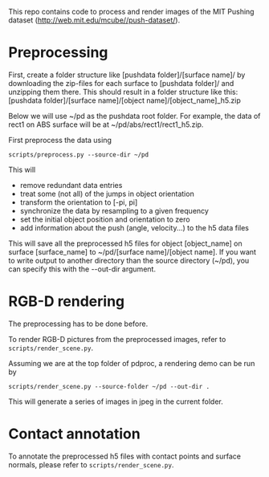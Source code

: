 This repo contains code to process and render images of the MIT Pushing dataset (http://web.mit.edu/mcube//push-dataset/).

Preprocessing
=======
First, create a folder structure like [pushdata folder]/[surface name]/ by 
downloading the zip-files for each surface to [pushdata folder]/ and unzipping 
them there. This should result in a folder structure like this:
[pushdata folder]/[surface name]/[object name]/[object_name]_h5.zip

Below we will use \~/pd as the pushdata root folder.
For example, the data of rect1 on ABS surface will be at \~/pd/abs/rect1/rect1_h5.zip.

First preprocess the data using 
```
scripts/preprocess.py --source-dir ~/pd
```
This will
  * remove redundant data entries 
  * treat some (not all) of the jumps in object orientation
  * transform the orientation to [-pi, pi]
  * synchronize the data by resampling to a given frequency
  * set the initial object position and orientation to zero
  * add information about the push (angle, velocity...) to the h5 data files

This will save all the preprocessed h5 files for object [object_name] on 
surface [surface_name] to \~/pd/[surface name]/[object name]. 
If you want to write output to another directory than the source directory 
(\~/pd), you can specify this with the --out-dir argument. 

RGB-D rendering
=======
The preprocessing has to be done before.

To render RGB-D pictures from the preprocessed images, refer to 
```scripts/render_scene.py```. 

Assuming we are at the top folder of pdproc, a rendering demo can be run by
```
scripts/render_scene.py --source-folder ~/pd --out-dir .
```
This will generate a series of images in jpeg in the current folder.

Contact annotation
=======
To annotate the preprocessed h5 files with contact points and surface normals, 
please refer to ```scripts/render_scene.py```.
